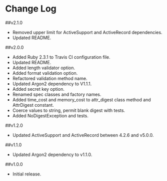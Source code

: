 # Change Log

##v2.1.0
- Removed upper limit for ActiveSupport and ActiveRecord dependencies.
- Updated README.

##v2.0.0
- Added Ruby 2.3.1 to Travis CI configuration file.
- Updated README.
- Added length validator option.
- Added format validation option.
- Refactored validation method name.
- Updated Argon2 dependency to V1.1.1.
- Added secret key option.
- Renamed spec classes and factory names.
- Added time_cost and memory_cost to attr_digest class method and AttrDigest constant.
- Coerce values to string, permit blank digest with tests.
- Added NoDigestException and tests.

##v1.2.0
- Updated ActiveSupport and ActiveRecord between 4.2.6 and v5.0.0.

##v1.1.0
- Updated Argon2 dependency to v1.1.0.

##v1.0.0
- Initial release.
